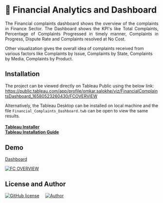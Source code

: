 # 🏦 Financial Analytics and Dashboard

<p align = "justify">
The Financial complaints dashboard shows the overview of the complaints in Finance Sector.
The Dashboard shows the KPI's like Total Complaints, Percentage of Complaints Progressed in timely manner, Complaints in Progress, Dispute Rate and Complaints resolved at No Cost.

Other visualization gives the overall idea of complaints received from various factors like Complaints by Issue, Complaints by State, Complaints by Media, Complaints by Product. 
</p>


## Installation

The project can be viewed directly on Tableau Public using the below link:
https://public.tableau.com/app/profile/omkar.salokhe/viz/FinancialComplaintsDashboard_16580523260430/FCOVERVIEW

Alternatively, the Tableau Desktop can be installed on local machine and the file ```Financial_Complaints_Dashboard.twb``` can be open to view the same results.

<h4>
   <a href="https://public.tableau.com/en-us/s/download">Tableau Installer</a> <br>
   <a href = "https://help.tableau.com/current/desktopdeploy/en-gb/desktop_deploy_download_and_install.htm">Tableau Installation Guide</a>
</h4>
    
## Demo

<a href="https://public.tableau.com/app/profile/omkar.salokhe/viz/FinancialComplaintsDashboard_16580523260430/FCOVERVIEW">Dashboard</a>
<br>
<div class='tableauPlaceholder' id='viz1658173653812' style='position: relative'>
   <noscript><a href='#'><img alt='FC OVERVIEW ' src='https:&#47;&#47;public.tableau.com&#47;static&#47;images&#47;Fi&#47;FinancialComplaintsDashboard_16580523260430&#47;FCOVERVIEW&#47;1_rss.png' style='border: none' /></a></noscript>
   <object class='tableauViz'  style='display:none;'>
      <param name='host_url' value='https%3A%2F%2Fpublic.tableau.com%2F' />
      <param name='embed_code_version' value='3' />
      <param name='site_root' value='' />
      <param name='name' value='FinancialComplaintsDashboard_16580523260430&#47;FCOVERVIEW' />
      <param name='tabs' value='no' />
      <param name='toolbar' value='yes' />
      <param name='static_image' value='https:&#47;&#47;public.tableau.com&#47;static&#47;images&#47;Fi&#47;FinancialComplaintsDashboard_16580523260430&#47;FCOVERVIEW&#47;1.png' />
      <param name='animate_transition' value='yes' />
      <param name='display_static_image' value='yes' />
      <param name='display_spinner' value='yes' />
      <param name='display_overlay' value='yes' />
      <param name='display_count' value='yes' />
      <param name='language' value='en-US' />
   </object>
</div>

## License and Author

[![GitHub license](https://img.shields.io/github/license/Naereen/StrapDown.js.svg)](https://github.com/git/git-scm.com/blob/main/MIT-LICENSE.txt) &nbsp; &nbsp; [![Author](https://img.shields.io/badge/Author-Omkar%20Salokhe-green)](https://github.com/omkar2611/Projects)

